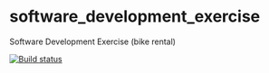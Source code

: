 # software_development_exercise
Software Development Exercise (bike rental)

[![Build status](https://ci.appveyor.com/api/projects/status/ooa9a1o9c1634iib/branch/master?svg=true)](https://ci.appveyor.com/project/DanielAlvarez/software-development-exercise/branch/master)
